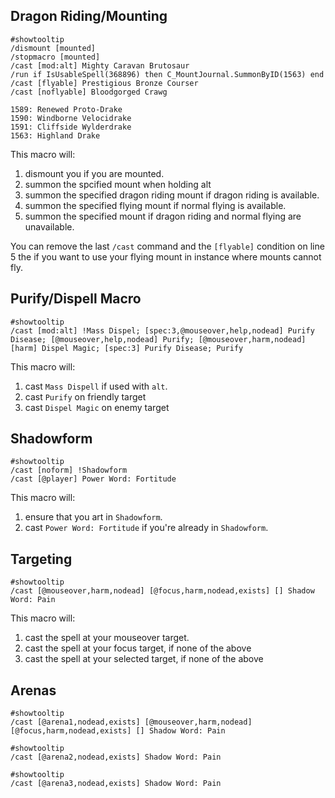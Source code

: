 ## Dragon Riding/Mounting

```
#showtooltip
/dismount [mounted]
/stopmacro [mounted]
/cast [mod:alt] Mighty Caravan Brutosaur
/run if IsUsableSpell(368896) then C_MountJournal.SummonByID(1563) end
/cast [flyable] Prestigious Bronze Courser
/cast [noflyable] Bloodgorged Crawg
 ```
 
```
1589: Renewed Proto-Drake
1590: Windborne Velocidrake
1591: Cliffside Wylderdrake
1563: Highland Drake
```

This macro will:
1. dismount you if you are mounted.
2. summon the spcified mount when holding alt
2. summon the specified dragon riding mount if dragon riding is available.
3. summon the specified flying mount if normal flying is available.
4. summon the specified mount if dragon riding and normal flying are unavailable.

You can remove the last `/cast` command and the `[flyable]` condition on line 5 the if you want to use your flying mount in instance where mounts cannot fly.

## Purify/Dispell Macro

```
#showtooltip
/cast [mod:alt] !Mass Dispel; [spec:3,@mouseover,help,nodead] Purify Disease; [@mouseover,help,nodead] Purify; [@mouseover,harm,nodead] [harm] Dispel Magic; [spec:3] Purify Disease; Purify
```

This macro will:
1. cast `Mass Dispell` if used with `alt`.
2. cast `Purify` on friendly target
3. cast `Dispel Magic` on enemy target

## Shadowform

```
#showtooltip
/cast [noform] !Shadowform
/cast [@player] Power Word: Fortitude
```

This macro will:
1. ensure that you art in `Shadowform`.
2. cast `Power Word: Fortitude` if you're already in `Shadowform`.

## Targeting

```
#showtooltip
/cast [@mouseover,harm,nodead] [@focus,harm,nodead,exists] [] Shadow Word: Pain
```

This macro will:
1. cast the spell at your mouseover target.
2. cast the spell at your focus target, if none of the above
3. cast the spell at your selected target, if none of the above

## Arenas

```
#showtooltip
/cast [@arena1,nodead,exists] [@mouseover,harm,nodead] [@focus,harm,nodead,exists] [] Shadow Word: Pain
```
```
#showtooltip
/cast [@arena2,nodead,exists] Shadow Word: Pain
```
```
#showtooltip
/cast [@arena3,nodead,exists] Shadow Word: Pain
```
